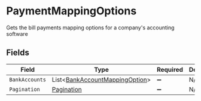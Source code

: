 # PaymentMappingOptions

Gets the bill payments mapping options for a company's accounting software


## Fields

| Field                                                                                 | Type                                                                                  | Required                                                                              | Description                                                                           |
| ------------------------------------------------------------------------------------- | ------------------------------------------------------------------------------------- | ------------------------------------------------------------------------------------- | ------------------------------------------------------------------------------------- |
| `BankAccounts`                                                                        | List<[BankAccountMappingOption](../../Models/Components/BankAccountMappingOption.md)> | :heavy_minus_sign:                                                                    | N/A                                                                                   |
| `Pagination`                                                                          | [Pagination](../../Models/Components/Pagination.md)                                   | :heavy_minus_sign:                                                                    | N/A                                                                                   |